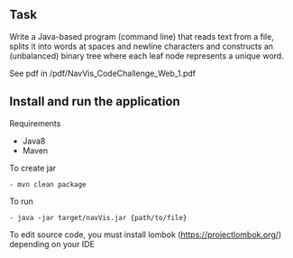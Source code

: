 
## Task ##

Write a Java-based program (command line) that reads text from a file, splits it into words
at spaces and newline characters and constructs an (unbalanced) binary tree where each
leaf node represents a unique word.

See pdf in /pdf/NavVis_CodeChallenge_Web_1.pdf

## Install and run the application
Requirements
* Java8
* Maven

To create jar

	- mvn clean package

To run  

	- java -jar target/navVis.jar {path/to/file}

To edit source code, you must install lombok (https://projectlombok.org/) depending on your IDE